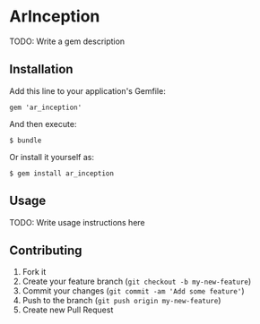 # ArInception

TODO: Write a gem description

## Installation

Add this line to your application's Gemfile:

    gem 'ar_inception'

And then execute:

    $ bundle

Or install it yourself as:

    $ gem install ar_inception

## Usage

TODO: Write usage instructions here

## Contributing

1. Fork it
2. Create your feature branch (`git checkout -b my-new-feature`)
3. Commit your changes (`git commit -am 'Add some feature'`)
4. Push to the branch (`git push origin my-new-feature`)
5. Create new Pull Request
